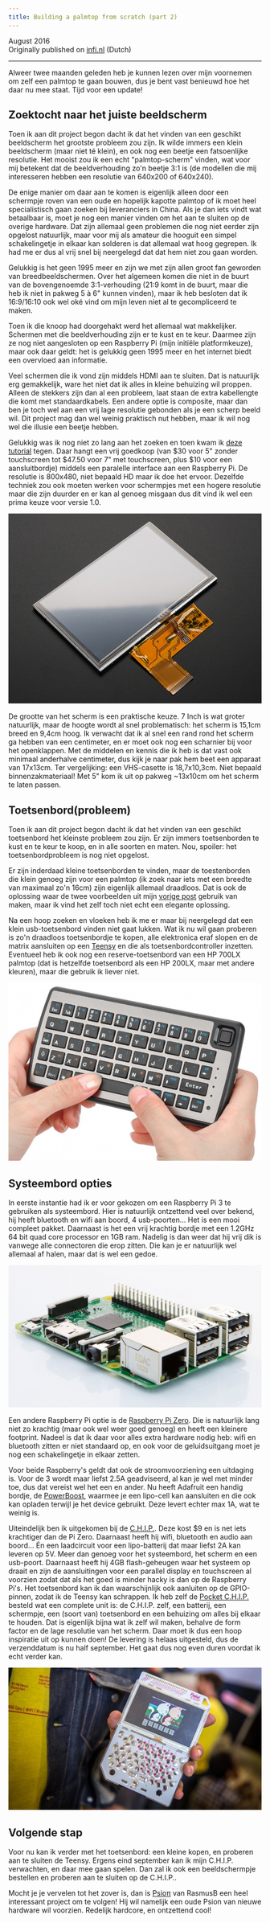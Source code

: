 ```yaml
---
title: Building a palmtop from scratch (part 2)
---
```

August 2016  
Originally published on [infi.nl](https://infi.nl/nieuws/hobbyproject-zelf-een-palmtop-bouwen-deel-2/) (Dutch)

---
Alweer twee maanden geleden heb je kunnen lezen over mijn voornemen om zelf een palmtop te gaan bouwen, dus je bent vast benieuwd hoe het daar nu mee staat. Tijd voor een update!

## Zoektocht naar het juiste beeldscherm
Toen ik aan dit project begon dacht ik dat het vinden van een geschikt beeldscherm het grootste probleem zou zijn. Ik wilde immers een klein beeldscherm (maar niet té klein), en ook nog een beetje een fatsoenlijke resolutie. Het mooist zou ik een echt "palmtop-scherm" vinden, wat voor mij betekent dat de beeldverhouding zo'n beetje 3:1 is (de modellen die mij interesseren hebben een resolutie van 640x200 of 640x240).

De enige manier om daar aan te komen is eigenlijk alleen door een schermpje roven van een oude en hopelijk kapotte palmtop of ik moet heel specialistisch gaan zoeken bij leveranciers in China. Als je dan iets vindt wat betaalbaar is, moet je nog een manier vinden om het aan te sluiten op de overige hardware. Dat zijn allemaal geen problemen die nog niet eerder zijn opgelost natuurlijk, maar voor mij als amateur die hooguit een simpel schakelingetje in elkaar kan solderen is dat allemaal wat hoog gegrepen. Ik had me er dus al vrij snel bij neergelegd dat dat hem niet zou gaan worden.

Gelukkig is het geen 1995 meer en zijn we met zijn allen groot fan geworden van breedbeeldschermen. Over het algemeen komen die niet in de buurt van de bovengenoemde 3:1-verhouding (21:9 komt in de buurt, maar die heb ik niet in pakweg 5 à 6" kunnen vinden), maar ik heb besloten dat ik 16:9/16:10 ook wel oké vind om mijn leven niet al te gecompliceerd te maken.

Toen ik die knoop had doorgehakt werd het allemaal wat makkelijker. Schermen met die beeldverhouding zijn er te kust en te keur. Daarmee zijn ze nog niet aangesloten op een Raspberry Pi (mijn initiële platformkeuze), maar ook daar geldt: het is gelukkig geen 1995 meer en het internet biedt een overvloed aan informatie.

Veel schermen die ik vond zijn middels HDMI aan te sluiten. Dat is natuurlijk erg gemakkelijk, ware het niet dat ik alles in kleine behuizing wil proppen. Alleen de stekkers zijn dan al een probleem, laat staan de extra kabellengte die komt met standaardkabels. Een andere optie is composite, maar dan ben je toch wel aan een vrij lage resolutie gebonden als je een scherp beeld wil. Dit project mag dan wel weinig praktisch nut hebben, maar ik wil nog wel die illusie een beetje hebben.

Gelukkig was ik nog niet zo lang aan het zoeken en toen kwam ik [deze tutorial](http://blog.reasonablycorrect.com/raw-dpi-raspberry-pi/) tegen. Daar hangt een vrij goedkoop (van $30 voor 5" zonder touchscreen tot $47.50 voor 7" met touchscreen, plus $10 voor een aansluitbordje) middels een paralelle interface aan een Raspberry Pi. De resolutie is 800x480, niet bepaald HD maar ik doe het ervoor. Dezelfde techniek zou ook moeten werken voor schermpjes met een hogere resolutie maar die zijn duurder en er kan al genoeg misgaan dus dit vind ik wel een prima keuze voor versie 1.0.

![Display](./images/p2/display.jpg)

De grootte van het scherm is een praktische keuze. 7 Inch is wat groter natuurlijk, maar de hoogte wordt al snel problematisch: het scherm is 15,1cm breed en 9,4cm hoog. Ik verwacht dat ik al snel een rand rond het scherm ga hebben van een centimeter, en er moet ook nog een scharnier bij voor het openklappen. Met de middelen en kennis die ik heb is dat vast ook minimaal anderhalve centimeter, dus kijk je naar pak hem beet een apparaat van 17x13cm. Ter vergelijking: een VHS-casette is 18,7x10,3cm. Niet bepaald binnenzakmateriaal! Met 5" kom ik uit op pakweg ~13x10cm om het scherm te laten passen.

## Toetsenbord(probleem)
Toen ik aan dit project begon dacht ik dat het vinden van een geschikt toetsenbord het kleinste probleem zou zijn. Er zijn immers toetsenborden te kust en te keur te koop, en in alle soorten en maten. Nou, spoiler: het toetsenbordprobleem is nog niet opgelost.

Er zijn inderdaad kleine toetsenborden te vinden, maar de toestenborden die klein genoeg zijn voor een palmtop (ik zoek naar iets met een breedte van maximaal zo'n 16cm) zijn eigenlijk allemaal draadloos. Dat is ook de oplossing waar de twee voorbeelden uit mijn [vorige post](./part-1.html) gebruik van maken, maar ik vind het zelf toch niet echt een elegante oplossing.

Na een hoop zoeken en vloeken heb ik me er maar bij neergelegd dat een klein usb-toetsenbord vinden niet gaat lukken. Wat ik nu wil gaan proberen is zo'n draadloos toetsenbordje te kopen, alle elektronica eraf slopen en de matrix aansluiten op een [Teensy](https://www.pjrc.com/teensy/) en die als toetsenbordcontroller inzetten. Eventueel heb ik ook nog een reserve-toetsenbord van een HP 700LX palmtop (dat is hetzelfde toetsenbord als een HP 200LX, maar met andere kleuren), maar die gebruik ik liever niet.

![Keyboard](./images/p2/keyboard.jpg)

## Systeembord opties
In eerste instantie had ik er voor gekozen om een Raspberry Pi 3 te gebruiken als systeembord. Hier is natuurlijk ontzettend veel over bekend, hij heeft bluetooth en wifi aan boord, 4 usb-poorten… Het is een mooi compleet pakket. Daarnaast is het een vrij krachtig bordje met een 1.2GHz 64 bit quad core processor en 1GB ram. Nadelig is dan weer dat hij vrij dik is vanwege alle connectoren die erop zitten. Die kan je er natuurlijk wel allemaal af halen, maar dat is wel een gedoe.

![Raspberry PI](./images/p2/raspberry-pi.jpg)

Een andere Raspberry Pi optie is de [Raspberry Pi Zero](https://www.raspberrypi.org/products/pi-zero/). Die is natuurlijk lang niet zo krachtig (maar ook wel weer goed genoeg) en heeft een kleinere footprint. Nadeel is dat ik daar voor alles extra hardware nodig heb: wifi en bluetooth zitten er niet standaard op, en ook voor de geluidsuitgang moet je nog een schakelingetje in elkaar zetten.

Voor beide Raspberry's geldt dat ook de stroomvoorziening een uitdaging is. Voor de 3 wordt maar liefst 2.5A geadviseerd, al kan je wel met minder toe, dus dat vereist wel het een en ander. Nu heeft Adafruit een handig bordje, de [PowerBoost](https://www.adafruit.com/products/2465), waarmee je een lipo-cell kan aansluiten en die ook kan opladen terwijl je het device gebruikt. Deze levert echter max 1A, wat te weinig is.

Uiteindelijk ben ik uitgekomen bij de [C.H.I.P.](https://getchip.com/). Deze kost $9 en is net iets krachtiger dan de Pi Zero. Daarnaast heeft hij wifi, bluetooth en audio aan boord… Én een laadcircuit voor een lipo-batterij dat maar liefst 2A kan leveren op 5V. Meer dan genoeg voor het systeembord, het scherm en een usb-poort. Daarnaast heeft hij 4GB flash-geheugen waar het systeem op draait en zijn de aansluitingen voor een parallel display en touchscreen al voorzien zodat dat als het goed is minder hacky is dan op de Raspberry Pi's. Het toetsenbord kan ik dan waarschijnlijk ook aanluiten op de GPIO-pinnen, zodat ik de Teensy kan schrappen. Ik heb zelf de [Pocket C.H.I.P.](https://getchip.com/pages/pocketchip) besteld wat een complete unit is: de C.H.I.P. zelf, een batterij, een schermpje, een (soort van) toetsenbord en een behuizing om alles bij elkaar te houden. Dat is eigenlijk bijna wat ik zelf wil maken, behalve de form factor en de lage resolutie van het scherm. Daar moet ik dus een hoop inspiratie uit op kunnen doen! De levering is helaas uitgesteld, dus de verzenddatum is nu half september. Het gaat dus nog even duren voordat ik echt verder kan.

![C.H.I.P](./images/p2/chip.jpg)

## Volgende stap
Voor nu kan ik verder met het toetsenbord: een kleine kopen, en proberen aan te sluiten de Teensy. Ergens eind september kan ik mijn C.H.I.P. verwachten, en daar mee gaan spelen. Dan zal ik ook een beeldschermpje bestellen en proberen aan te sluiten op de C.H.I.P..

Mocht je je vervelen tot het zover is, dan is [Psioπ](https://hackaday.io/project/4042-psio) van RasmusB een heel interessant project om te volgen! Hij wil namelijk een oude Psion van nieuwe hardware wil voorzien. Redelijk hardcore, en ontzettend cool!